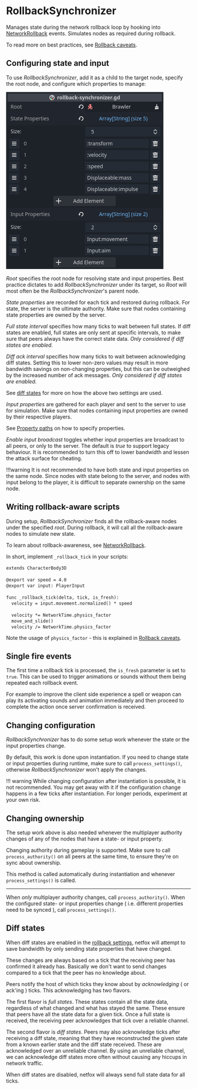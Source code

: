 # RollbackSynchronizer

Manages state during the network rollback loop by hooking into
[NetworkRollback] events. Simulates nodes as required during rollback.

To read more on best practices, see [Rollback caveats].

## Configuring state and input

To use *RollbackSynchronizer*, add it as a child to the target node, specify
the root node, and configure which properties to manage:

![RollbackSynchronizer configuration](../assets/rollback-synchronizer-config.png)

*Root* specifies the root node for resolving state and input properties. Best
practice dictates to add *RollbackSynchronizer* under its target, so *Root*
will most often be the *RollbackSynchronizer*'s parent node.

*State properties* are recorded for each tick and restored during rollback. For
state, the server is the ultimate authority. Make sure that nodes containing
state properties are owned by the server.

*Full state interval* specifies how many ticks to wait between full states. If
diff states are enabled, full states are only sent at specific intervals, to
make sure that peers always have the correct state data. *Only considered if
diff states are enabled.*

*Diff ack interval* specifies how many ticks to wait between acknowledging diff
states. Setting this to lower non-zero values may result in more bandwidth
savings on non-changing properties, but this can be outweighed by the increased
number of ack messages. *Only considered if diff states are enabled.*

See [diff states](#diff-states) for more on how the above two settings are
used.

*Input properties* are gathered for each player and sent to the server to use
for simulation. Make sure that nodes containing input properties are owned by
their respective players.

See [Property paths] on how to specify properties.

*Enable input broadcast* toggles whether input properties are broadcast to all
peers, or only to the server. The default is *true* to support legacy
behaviour. It is recommended to turn this off to lower bandwidth and lessen the
attack surface for cheating.

!!!warning
    It is not recommended to have both state and input properties on the same
    node. Since nodes with state belong to the server, and nodes with input
    belong to the player, it is difficult to separate ownership on the same
    node.

## Writing rollback-aware scripts

During setup, *RollbackSynchronizer* finds all the rollback-aware nodes under
the specified *root*. During rollback, it will call all the rollback-aware
nodes to simulate new state.

To learn about rollback-awareness, see [NetworkRollback].

In short, implement `_rollback_tick` in your scripts:

```gdscript
extends CharacterBody3D

@export var speed = 4.0
@export var input: PlayerInput

func _rollback_tick(delta, tick, is_fresh):
  velocity = input.movement.normalized() * speed

  velocity *= NetworkTime.physics_factor
  move_and_slide()
  velocity /= NetworkTime.physics_factor
```

Note the usage of `physics_factor` - this is explained in [Rollback caveats].


## Single fire events

The first time a rollback tick is processed, the `is_fresh` parameter is set to
`true`. This can be used to trigger animations or sounds without them being
repeated each rollback event.

For example to improve the client side experience a spell or weapon can play
its activating sounds and animation immediately and then proceed to complete
the action once server confirmation is received.

## Changing configuration

*RollbackSynchronizer* has to do some setup work whenever the state or the
input properties change.

By default, this work is done upon instantiation. If you need to change state
or input properties during runtime, make sure to call `process_settings()`,
otherwise *RollbackSynchronizer* won't apply the changes.

!!! warning
    While changing configuration after instantiation is possible, it is not
    recommended. You may get away with it if the configuration change happens in a
    few ticks after instantiation. For longer periods, experiment at your own risk.

## Changing ownership

The setup work above is also needed whenever the multiplayer authority changes
of any of the nodes that have a state- or input property.

Changing authority during gameplay is supported. Make sure to call
`process_authority()` on all peers at the same time, to ensure they're on sync
about ownership.

This method is called automatically during instantiation and whenever
`process_settings()` is called.

---

When *only* multiplayer authority changes, call `process_authority()`. When the
configured state- or input properties change ( i.e. different properties need
to be synced ), call `process_settings()`.

## Diff states

When diff states are enabled in the [rollback settings], netfox will attempt to
save bandwidth by only sending state properties that have changed.

These changes are always based on a tick that the receiving peer has confirmed
it already has. Basically we don't want to send changes compared to a tick that
the peer has no knowledge about.

Peers notify the host of which ticks they know about by *acknowledging* ( or
ack'ing ) ticks. This acknowledging has two flavors.

The first flavor is *full states*. These states contain all the state data,
regardless of what changed and what has stayed the same. These ensure that
peers have all the state data for a given tick. Once a full state is received,
the receiving peer acknowledges that tick over a reliable channel.

The second flavor is *diff states*. Peers may also acknowledge ticks after
receiving a diff state, meaning that they have reconstructed the given state
from a known earlier state and the diff state received. These are acknowledged
over an unreliable channel. By using an unreliable channel, we can acknowledge
diff states more often without causing any hiccups in network traffic.

When diff states are disabled, netfox will always send full state data for all
ticks.

[Rollback caveats]: ../tutorials/rollback-caveats.md
[NetworkRollback]: ../guides/network-rollback.md
[Property paths]: ../guides/property-paths.md
[rollback settings]: ../guides/network-rollback.md#settings
